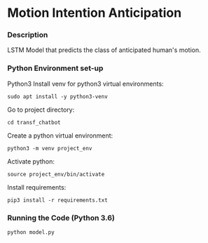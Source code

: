 # Motion Intention Anticipation

### Description

LSTM Model that predicts the class of anticipated human's motion.


### Python Environment set-up
Python3
Install venv for python3 virtual environments: 

    sudo apt install -y python3-venv

Go to project directory: 

    cd transf_chatbot

Create a python virtual environment: 

    python3 -m venv project_env

Activate python: 

    source project_env/bin/activate

Install requirements: 

    pip3 install -r requirements.txt


### Running the Code (Python 3.6)
        
    python model.py

